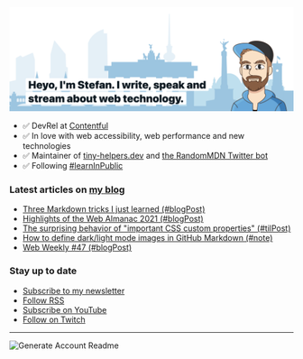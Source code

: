 <img alt="Heyo, I'm Stefan. I write and speak about web technology." src="https://raw.githubusercontent.com/stefanjudis/stefanjudis/main/screenshot.png">

- ✅ DevRel at [Contentful](https://www.contentful.com)
- ✅ In love with web accessibility, web performance and new technologies
- ✅ Maintainer of [tiny-helpers.dev](https://tiny-helpers.dev) and [the RandomMDN Twitter bot](https://twitter.com/randomMDN)
- ✅ Following [#learnInPublic](https://www.stefanjudis.com/today-i-learned/)
### Latest articles on [my blog](https://www.stefanjudis.com)

<!-- BLOG-POST-LIST:START -->
- [Three Markdown tricks I just learned &lpar;#blogPost&rpar;](https://www.stefanjudis.com/blog/three-markdown-tricks-i-just-learned/)
- [Highlights of the Web Almanac 2021 &lpar;#blogPost&rpar;](https://www.stefanjudis.com/blog/highlights-from-the-web-almanac-2021/)
- [The surprising behavior of &quot;important CSS custom properties&quot; &lpar;#tilPost&rpar;](https://www.stefanjudis.com/today-i-learned/the-surprising-behavior-of-important-css-custom-properties/)
- [How to define dark/light mode images in GitHub Markdown &lpar;#note&rpar;](https://www.stefanjudis.com/notes/how-to-define-dark-light-mode-images-in-github-markdown/)
- [Web Weekly #47 &lpar;#blogPost&rpar;](https://www.stefanjudis.com/blog/web-weekly-47/)
<!-- BLOG-POST-LIST:END -->

### Stay up to date

- [Subscribe to my newsletter](https://www.stefanjudis.com/newsletter/)
- [Follow RSS](https://www.stefanjudis.com/feeds/)
- [Subscribe on YouTube](https://youtube.com/c/stefanjudis)
- [Follow on Twitch](https://www.twitch.tv/stefanjudis)

---

![Generate Account Readme](https://github.com/stefanjudis/stefanjudis/workflows/Generate%20Account%20Readme/badge.svg)
